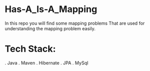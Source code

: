 # Has-A_Is-A_Mapping
In this repo you will find some mapping problems That are used for understanding the mapping problem easily.

# Tech Stack:
. Java
. Maven
. Hibernate
. JPA
. MySql

